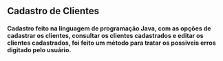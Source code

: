 ## Cadastro de Clientes

#### Cadastro feito na linguagem de programação Java, com as opções de cadastrar os clientes, consultar os clientes cadastrados e editar os clientes cadastrados, foi feito um método para tratar os possiveis erros digitado pelo usuário.
